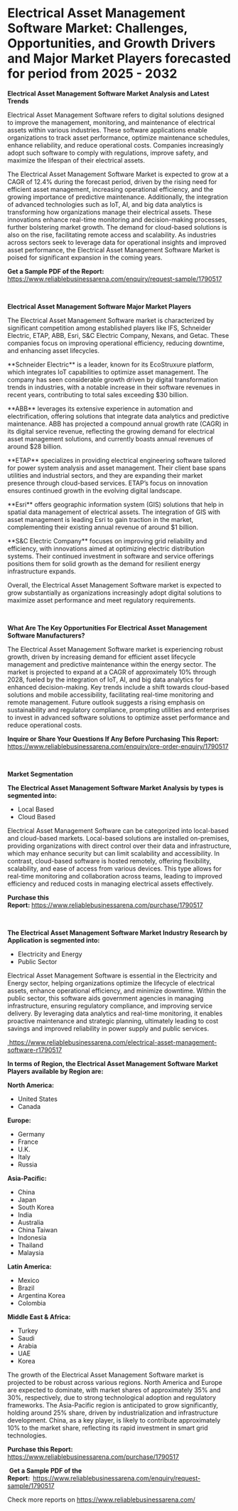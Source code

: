 <p><h1>Electrical Asset Management Software Market: Challenges, Opportunities, and Growth Drivers and Major Market Players forecasted for period from 2025 - 2032</h1></p><p><strong>Electrical Asset Management Software Market Analysis and Latest Trends</strong></p>
<p><p>Electrical Asset Management Software refers to digital solutions designed to improve the management, monitoring, and maintenance of electrical assets within various industries. These software applications enable organizations to track asset performance, optimize maintenance schedules, enhance reliability, and reduce operational costs. Companies increasingly adopt such software to comply with regulations, improve safety, and maximize the lifespan of their electrical assets.</p><p>The Electrical Asset Management Software Market is expected to grow at a CAGR of 12.4% during the forecast period, driven by the rising need for efficient asset management, increasing operational efficiency, and the growing importance of predictive maintenance. Additionally, the integration of advanced technologies such as IoT, AI, and big data analytics is transforming how organizations manage their electrical assets. These innovations enhance real-time monitoring and decision-making processes, further bolstering market growth. The demand for cloud-based solutions is also on the rise, facilitating remote access and scalability. As industries across sectors seek to leverage data for operational insights and improved asset performance, the Electrical Asset Management Software Market is poised for significant expansion in the coming years.</p></p>
<p><strong>Get a Sample PDF of the Report:&nbsp;</strong> <a href="https://www.reliablebusinessarena.com/enquiry/request-sample/1790517?utm_campaign=2482&utm_medium=2&utm_source=Github&utm_content=ia&utm_term=10032025&utm_id=electrical-asset-management-software">https://www.reliablebusinessarena.com/enquiry/request-sample/1790517</a></p>
<p>&nbsp;</p>
<p><strong>Electrical Asset Management Software Major Market Players</strong></p>
<p><p>The Electrical Asset Management Software market is characterized by significant competition among established players like IFS, Schneider Electric, ETAP, ABB, Esri, S&C Electric Company, Nexans, and Getac. These companies focus on improving operational efficiency, reducing downtime, and enhancing asset lifecycles.</p><p>**Schneider Electric** is a leader, known for its EcoStruxure platform, which integrates IoT capabilities to optimize asset management. The company has seen considerable growth driven by digital transformation trends in industries, with a notable increase in their software revenues in recent years, contributing to total sales exceeding $30 billion.</p><p>**ABB** leverages its extensive experience in automation and electrification, offering solutions that integrate data analytics and predictive maintenance. ABB has projected a compound annual growth rate (CAGR) in its digital service revenue, reflecting the growing demand for electrical asset management solutions, and currently boasts annual revenues of around $28 billion.</p><p>**ETAP** specializes in providing electrical engineering software tailored for power system analysis and asset management. Their client base spans utilities and industrial sectors, and they are expanding their market presence through cloud-based services. ETAP’s focus on innovation ensures continued growth in the evolving digital landscape.</p><p>**Esri** offers geographic information system (GIS) solutions that help in spatial data management of electrical assets. The integration of GIS with asset management is leading Esri to gain traction in the market, complementing their existing annual revenue of around $1 billion.</p><p>**S&C Electric Company** focuses on improving grid reliability and efficiency, with innovations aimed at optimizing electric distribution systems. Their continued investment in software and service offerings positions them for solid growth as the demand for resilient energy infrastructure expands.</p><p>Overall, the Electrical Asset Management Software market is expected to grow substantially as organizations increasingly adopt digital solutions to maximize asset performance and meet regulatory requirements.</p></p>
<p>&nbsp;</p>
<p><strong>What Are The Key Opportunities For Electrical Asset Management Software Manufacturers?</strong></p>
<p><p>The Electrical Asset Management Software market is experiencing robust growth, driven by increasing demand for efficient asset lifecycle management and predictive maintenance within the energy sector. The market is projected to expand at a CAGR of approximately 10% through 2028, fueled by the integration of IoT, AI, and big data analytics for enhanced decision-making. Key trends include a shift towards cloud-based solutions and mobile accessibility, facilitating real-time monitoring and remote management. Future outlook suggests a rising emphasis on sustainability and regulatory compliance, prompting utilities and enterprises to invest in advanced software solutions to optimize asset performance and reduce operational costs.</p></p>
<p><strong>Inquire or Share Your Questions If Any Before Purchasing This Report:</strong> <a href="https://www.reliablebusinessarena.com/enquiry/pre-order-enquiry/1790517?utm_campaign=2482&utm_medium=2&utm_source=Github&utm_content=ia&utm_term=10032025&utm_id=electrical-asset-management-software">https://www.reliablebusinessarena.com/enquiry/pre-order-enquiry/1790517</a></p>
<p>&nbsp;</p>
<p><strong>Market Segmentation</strong></p>
<p><strong>The Electrical Asset Management Software Market Analysis by types is segmented into:</strong></p>
<p><ul><li>Local Based</li><li>Cloud Based</li></ul></p>
<p><p>Electrical Asset Management Software can be categorized into local-based and cloud-based markets. Local-based solutions are installed on-premises, providing organizations with direct control over their data and infrastructure, which may enhance security but can limit scalability and accessibility. In contrast, cloud-based software is hosted remotely, offering flexibility, scalability, and ease of access from various devices. This type allows for real-time monitoring and collaboration across teams, leading to improved efficiency and reduced costs in managing electrical assets effectively.</p></p>
<p><strong>Purchase this Report:&nbsp;</strong><a href="https://www.reliablebusinessarena.com/purchase/1790517?utm_campaign=2482&utm_medium=2&utm_source=Github&utm_content=ia&utm_term=10032025&utm_id=electrical-asset-management-software">https://www.reliablebusinessarena.com/purchase/1790517</a></p>
<p>&nbsp;</p>
<p><strong>The Electrical Asset Management Software Market Industry Research by Application is segmented into:</strong></p>
<p><ul><li>Electricity and Energy</li><li>Public Sector</li></ul></p>
<p><p>Electrical Asset Management Software is essential in the Electricity and Energy sector, helping organizations optimize the lifecycle of electrical assets, enhance operational efficiency, and minimize downtime. Within the public sector, this software aids government agencies in managing infrastructure, ensuring regulatory compliance, and improving service delivery. By leveraging data analytics and real-time monitoring, it enables proactive maintenance and strategic planning, ultimately leading to cost savings and improved reliability in power supply and public services.</p></p>
<p><a href="https://www.reliablebusinessarena.com/electrical-asset-management-software-r1790517?utm_campaign=2482&utm_medium=2&utm_source=Github&utm_content=ia&utm_term=10032025&utm_id=electrical-asset-management-software">&nbsp;https://www.reliablebusinessarena.com/electrical-asset-management-software-r1790517</a></p>
<p><strong>In terms of Region, the Electrical Asset Management Software Market Players available by Region are:</strong></p>
<p>
    <p> <strong> North America: </strong>
        <ul>
            <li>United States</li>
            <li>Canada</li>
        </ul>
        </p> 
    <p> <strong> Europe: </strong>
        <ul>
            <li>Germany</li>
            <li>France</li>
            <li>U.K.</li>
            <li>Italy</li>
            <li>Russia</li>
        </ul>
        </p> 
    <p> <strong> Asia-Pacific: </strong>
        <ul>
            <li>China</li>
            <li>Japan</li>
            <li>South Korea</li>
            <li>India</li>
            <li>Australia</li>
            <li>China Taiwan</li>
            <li>Indonesia</li>
            <li>Thailand</li>
            <li>Malaysia</li>
        </ul>
        </p> 
    <p> <strong> Latin America: </strong>
        <ul>
            <li>Mexico</li>
            <li>Brazil</li>
            <li>Argentina Korea</li>
            <li>Colombia</li>
        </ul>
        </p> 
    <p> <strong> Middle East & Africa: </strong>
        <ul>
            <li>Turkey</li>
            <li>Saudi</li>
            <li>Arabia</li>
            <li>UAE</li>
            <li>Korea</li>
        </ul>
    </p>
    </p>
<p><p>The growth of the Electrical Asset Management Software market is projected to be robust across various regions. North America and Europe are expected to dominate, with market shares of approximately 35% and 30%, respectively, due to strong technological adoption and regulatory frameworks. The Asia-Pacific region is anticipated to grow significantly, holding around 25% share, driven by industrialization and infrastructure development. China, as a key player, is likely to contribute approximately 10% to the market share, reflecting its rapid investment in smart grid technologies.</p></p>
<p><strong>Purchase this Report: </strong><a href="https://www.reliablebusinessarena.com/purchase/1790517?utm_campaign=2482&utm_medium=2&utm_source=Github&utm_content=ia&utm_term=10032025&utm_id=electrical-asset-management-software">https://www.reliablebusinessarena.com/purchase/1790517</a></p>
<p>&nbsp;<strong>Get a Sample PDF of the Report:&nbsp;&nbsp;</strong><a href="https://www.reliablebusinessarena.com/enquiry/request-sample/1790517?utm_campaign=2482&utm_medium=2&utm_source=Github&utm_content=ia&utm_term=10032025&utm_id=electrical-asset-management-software">https://www.reliablebusinessarena.com/enquiry/request-sample/1790517</a></p>
<p><strong></strong></p>
<p>Check more reports on <a href="https://www.reliablebusinessarena.com/?utm_campaign=2482&utm_medium=2&utm_source=Github&utm_content=ia&utm_term=10032025&utm_id=electrical-asset-management-software">https://www.reliablebusinessarena.com/</a></p>